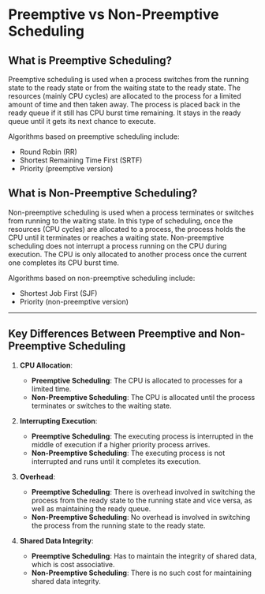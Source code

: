 # Preemptive vs Non-Preemptive Scheduling

## What is Preemptive Scheduling?

Preemptive scheduling is used when a process switches from the running state to the ready state or from the waiting state to the ready state. The resources (mainly CPU cycles) are allocated to the process for a limited amount of time and then taken away. The process is placed back in the ready queue if it still has CPU burst time remaining. It stays in the ready queue until it gets its next chance to execute.

Algorithms based on preemptive scheduling include:
- Round Robin (RR)
- Shortest Remaining Time First (SRTF)
- Priority (preemptive version)

## What is Non-Preemptive Scheduling?

Non-preemptive scheduling is used when a process terminates or switches from running to the waiting state. In this type of scheduling, once the resources (CPU cycles) are allocated to a process, the process holds the CPU until it terminates or reaches a waiting state. Non-preemptive scheduling does not interrupt a process running on the CPU during execution. The CPU is only allocated to another process once the current one completes its CPU burst time.

Algorithms based on non-preemptive scheduling include:
- Shortest Job First (SJF)
- Priority (non-preemptive version)

---

## Key Differences Between Preemptive and Non-Preemptive Scheduling

1. **CPU Allocation**:
   - **Preemptive Scheduling**: The CPU is allocated to processes for a limited time.
   - **Non-Preemptive Scheduling**: The CPU is allocated until the process terminates or switches to the waiting state.

2. **Interrupting Execution**:
   - **Preemptive Scheduling**: The executing process is interrupted in the middle of execution if a higher priority process arrives.
   - **Non-Preemptive Scheduling**: The executing process is not interrupted and runs until it completes its execution.

3. **Overhead**:
   - **Preemptive Scheduling**: There is overhead involved in switching the process from the ready state to the running state and vice versa, as well as maintaining the ready queue.
   - **Non-Preemptive Scheduling**: No overhead is involved in switching the process from the running state to the ready state.

4. **Shared Data Integrity**:
   - **Preemptive Scheduling**: Has to maintain the integrity of shared data, which is cost associative.
   - **Non-Preemptive Scheduling**: There is no such cost for maintaining shared data integrity.
